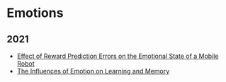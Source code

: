 # Emotions

## 2021
- [Effect of Reward Prediction Errors on the Emotional State of a Mobile Robot](paper:summaries:emotions:effect_reward_prediction_errors_emotional_state)
- [The Influences of Emotion on Learning and Memory](https://doi.org/10.3389/fpsyg.2017.01454)